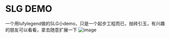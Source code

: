 # SLG DEMO
一个用lufylegend做的SLG小demo，只是一个起步工程而已，抛砖引玉，有兴趣的朋友可以看看，拿去随意扩展一下
 ![image](https://github.com/lufylegend/slg/blob/master/view.gif)
